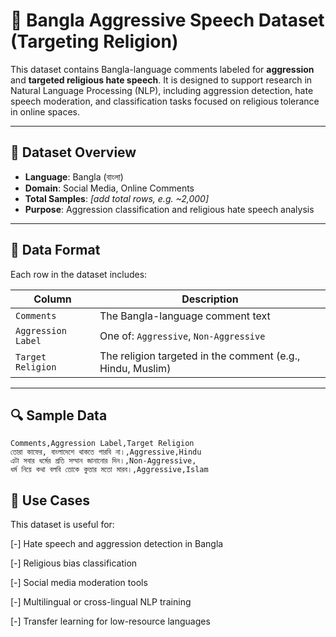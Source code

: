 # 🧠 Bangla Aggressive Speech Dataset (Targeting Religion)

This dataset contains Bangla-language comments labeled for **aggression** and **targeted religious hate speech**. It is designed to support research in Natural Language Processing (NLP), including aggression detection, hate speech moderation, and classification tasks focused on religious tolerance in online spaces.

---

## 📂 Dataset Overview

- **Language**: Bangla (বাংলা)
- **Domain**: Social Media, Online Comments
- **Total Samples**: *[add total rows, e.g. ~2,000]*  
- **Purpose**: Aggression classification and religious hate speech analysis

---

## 🧾 Data Format

Each row in the dataset includes:

| Column              | Description                                                |
|---------------------|------------------------------------------------------------|
| `Comments`          | The Bangla-language comment text                           |
| `Aggression Label`  | One of: `Aggressive`, `Non-Aggressive`                     |
| `Target Religion`   | The religion targeted in the comment (e.g., Hindu, Muslim) |

---

## 🔍 Sample Data

```csv
Comments,Aggression Label,Target Religion
তোরা কাফের, বাংলাদেশে থাকতে পারবি না।,Aggressive,Hindu
এটা সবার ধর্মের প্রতি সম্মান জানানোর দিন।,Non-Aggressive,
ধর্ম নিয়ে কথা বলবি তোকে কুত্তার মতো মারব।,Aggressive,Islam

```

## 🎯 Use Cases
This dataset is useful for:

[-] Hate speech and aggression detection in Bangla

[-] Religious bias classification

[-] Social media moderation tools

[-] Multilingual or cross-lingual NLP training

[-] Transfer learning for low-resource languages

